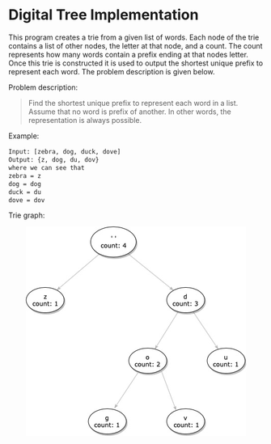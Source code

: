 # Digital Tree Implementation
This program creates a trie from a given list of words. Each node of the trie contains a list of other nodes, the letter at that node, and a count. The count represents how many words contain a prefix ending at that nodes letter. Once this trie is constructed it is used to output the shortest unique prefix to represent each word. The problem description is given below. 

Problem description:
> Find the shortest unique prefix to represent each word in a list. Assume that no word is prefix of another. In other words, the representation is always possible.


Example:
```
Input: [zebra, dog, duck, dove]
Output: {z, dog, du, dov}
where we can see that
zebra = z
dog = dog
duck = du
dove = dov
```

Trie graph:
<p align="center">
  <img src="example.jpg">
</p>
